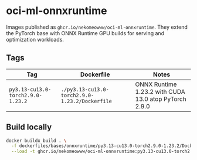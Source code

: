 # oci-ml-onnxruntime

Images published as `ghcr.io/nekomeowww/oci-ml-onnxruntime`. They extend the
PyTorch base with ONNX Runtime GPU builds for serving and optimization
workloads.

## Tags

| Tag | Dockerfile | Notes |
| --- | --- | --- |
| `py3.13-cu13.0-torch2.9.0-1.23.2` | `./py3.13-cu13.0-torch2.9.0-1.23.2/Dockerfile` | ONNX Runtime 1.23.2 with CUDA 13.0 atop PyTorch 2.9.0 |

## Build locally

```bash
docker buildx build . \
  -f dockerfiles/bases/onnxruntime/py3.13-cu13.0-torch2.9.0-1.23.2/Dockerfile \
  --load -t ghcr.io/nekomeowww/oci-ml-onnxruntime:py3.13-cu13.0-torch2.9.0-1.23.2
```
